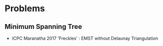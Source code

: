# Problems

## Minimum Spanning Tree

* ICPC Maranatha 2017 'Freckles' : EMST without Delaunay Triangulation